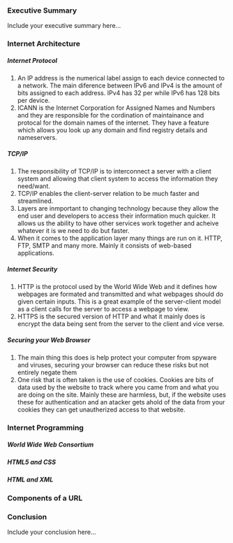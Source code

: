 ### Executive Summary 
Include your executive summary here...

### Internet Architecture
##### Internet Protocol
1. An IP address is the numerical label assign to each device connected to a network. The main diference between IPv6 and IPv4 is the amount of bits assigned to each address. IPv4 has 32 per while IPv6 has 128 bits per device.
2. ICANN is the Internet Corporation for Assigned Names and Numbers and they are responsible for the cordination of maintainance and protocal for the domain names of the internet. They have a feature which allows you look up any domain and find registry details and nameservers. 
##### TCP/IP
1. The responsibility of TCP/IP is to interconnect a server with a client system and allowing that client system to access the information they need/want.
2. TCP/IP enables the client-server relation to be much faster and streamlined.
3. Layers are inmportant to changing technology because they allow the end user and developers to access their information much quicker. It allows us the ability to have other services work together and acheive whatever it is we need to do but faster. 
4. When it comes to the application layer many things are run on it. HTTP, FTP, SMTP and many more. Mainly it consists of web-based applications.
##### Internet Security
1. HTTP is the protocol used by the World Wide Web and it defines how webpages are formated and transmitted and what webpages should do given certain inputs. This is a great example of the server-client model as a client calls for the server to access a webpage to view.
2. HTTPS is the secured version of HTTP and what it mainly does is encrypt the data being sent from the server to the client and vice verse.
##### Securing your Web Browser
1. The main thing this does is help protect your computer from spyware and viruses, securing your browser can reduce these risks but not entirely negate them
2. One risk that is often taken is the use of cookies. Cookies are bits of data used by the website to track where you came from and what you are doing on the site. Mainly these are harmless, but, if the website uses these for authentication and an atacker gets ahold of the data from your cookies they can get unautherized access to that website.    
### Internet Programming
##### World Wide Web Consortium
##### HTML5 and CSS
##### HTML and XML

### Components of a URL

### Conclusion
Include your conclusion here...

